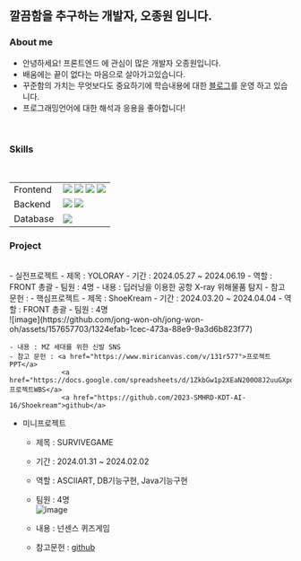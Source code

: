 ## 깔끔함을 추구하는 개발자, 오종원 입니다. 

<h3>About me</h3>

- 안녕하세요! 프론트엔드 에 관심이 많은 개발자 오종원입니다.
- 배움에는 끝이 없다는 마음으로 살아가고있습니다.  
- 꾸준함의 가치는 무엇보다도 중요하기에 학습내용에 대한    <a href="https://blog.naver.com/ojw6362">블로그</a>를 운영 하고 있습니다. 
- 프로그래밍언어에 대한 해석과 응용을 좋아합니다! 
<br>
<h3>Skills</h3>
<br>
<table>
    <tr>
        <td>Frontend</td>
        <td>
            <img src="https://img.shields.io/badge/HTML5-E34F26?style=for-the-badge&logo=HTML5&logoColor=white"/>
            <img src="https://img.shields.io/badge/CSS3-1572B6?style=for-the-badge&logo=CSS3&logoColor=white"/>
            <img src="https://img.shields.io/badge/JavaScript-F7DF1E?style=for-the-badge&logo=JavaScript&logoColor=black"/>
            <img src="https://img.shields.io/badge/React-61DAFB?style=for-the-badge&logo=React&logoColor=black"/>
        </td>
    </tr>
    <tr>
        <td>Backend</td>
        <td>
            <img src="https://img.shields.io/badge/Java-007396?style=for-the-badge&logo=Java&logoColor=white"/>
            <img src="https://img.shields.io/badge/Spring-6DB33F?style=for-the-badge&logo=Spring&logoColor=white"/>
        </td>
    </tr>
    <tr>
        <td>Database</td>
        <td>
            <img src="https://img.shields.io/badge/Oracle-F80000?style=for-the-badge&logo=Oracle&logoColor=white"/>
        </td>
    </tr>
</table>

<h3>Project</h3>
<br>
- 실전프로젝트
    - 제목 :  YOLORAY
    - 기간 : 2024.05.27 ~ 2024.06.19
    - 역할 : FRONT 총괄
    - 팀원 : 4명 
    - 내용 : 딥러닝을 이용한 공항 X-ray 위해물품 탐지 
    - 참고 문헌 : 
- 핵심프로젝트
    - 제목 : ShoeKream
    - 기간 : 2024.03.20 ~ 2024.04.04
    - 역할 : FRONT 총괄
    - 팀원 : 4명
       <br>  ![image](https://github.com/jong-won-oh/jong-won-oh/assets/157657703/1324efab-1cec-473a-88e9-9a3d6b823f77)

    - 내용 : MZ 세대를 위한 신발 SNS
    - 참고 문헌 : <a href="https://www.miricanvas.com/v/131r577">프로젝트PPT</a>
                 <a href="https://docs.google.com/spreadsheets/d/1ZkbGw1p2XEaN200O8J2uuGXpquaVJVl904ypKT9qAls/edit#gid=0">프로젝트WBS</a>
                 <a href="https://github.com/2023-SMHRD-KDT-AI-16/Shoekream">github</a>
- 미니프로젝트
    - 제목 : SURVIVEGAME
    - 기간 : 2024.01.31 ~ 2024.02.02
    - 역할 : ASCIIART, DB기능구현, Java기능구현
    - 팀원 : 4명<br>
      ![image](https://github.com/jong-won-oh/jong-won-oh/assets/157657703/e51bef73-017c-41e5-b981-806bb89dcd99)

    - 내용 : 넌센스 퀴즈게임 
    - 참고문헌 :  <a href="https://github.com/2023-SMHRD-KDT-AI-16/SURVIVEGAME">github</a>
  
